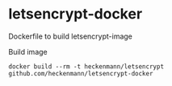 # letsencrypt-docker
Dockerfile to build letsencrypt-image

Build image
```
docker build --rm -t heckenmann/letsencrypt github.com/heckenmann/letsencrypt-docker
```
